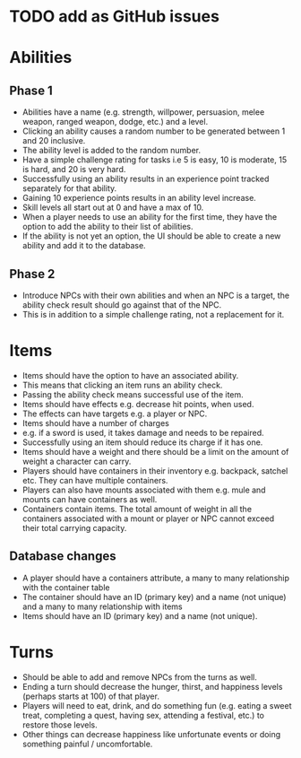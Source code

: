 # TODO add as GitHub issues
# Abilities
## Phase 1
* Abilities have a name (e.g. strength, willpower, persuasion, melee weapon, ranged weapon, dodge, etc.) and a level.
* Clicking an ability causes a random number to be generated between 1 and 20 inclusive.
* The ability level is added to the random number.
* Have a simple challenge rating for tasks i.e 5 is easy, 10 is moderate, 15 is hard, and 20 is very hard.
* Successfully using an ability results in an experience point tracked separately for that ability.
* Gaining 10 experience points results in an ability level increase.
* Skill levels all start out at 0 and have a max of 10.
* When a player needs to use an ability for the first time, they have the option to add the ability to their list of abilities.
* If the ability is not yet an option, the UI should be able to create a new ability and add it to the database.
## Phase 2
* Introduce NPCs with their own abilities and when an NPC is a target, the ability check result should go against that of the NPC.
* This is in addition to a simple challenge rating, not a replacement for it.
# Items
* Items should have the option to have an associated ability.
* This means that clicking an item runs an ability check.
* Passing the ability check means successful use of the item.
* Items should have effects e.g. decrease hit points,  when used.
* The effects can have targets e.g. a player or NPC.
* Items should have a number of charges
* e.g. if a sword is used, it takes damage and needs to be repaired.
* Successfully using an item should reduce its charge if it has one.
* Items should have a weight and there should be a limit on the amount of weight a character can carry.
* Players should have containers in their inventory e.g. backpack, satchel etc. They can have multiple containers.
* Players can also have mounts associated with them e.g. mule and mounts can have containers as well.
* Containers contain items. The total amount of weight in all the containers associated with a mount or player or NPC cannot exceed their total carrying capacity.
## Database changes
* A player should have a containers attribute, a many to many relationship with the container table
* The container should have an ID (primary key) and a name (not unique) and a many to many relationship with items
* Items should have an ID (primary key) and a name (not unique).
# Turns
* Should be able to add and remove NPCs from the turns as well.
* Ending a turn should decrease the hunger, thirst, and happiness levels (perhaps starts at 100) of that player.
* Players will need to eat, drink, and do something fun (e.g. eating a sweet treat, completing a quest, having sex, attending a festival, etc.) to restore those levels.
* Other things can decrease happiness like unfortunate events or doing something painful / uncomfortable.


